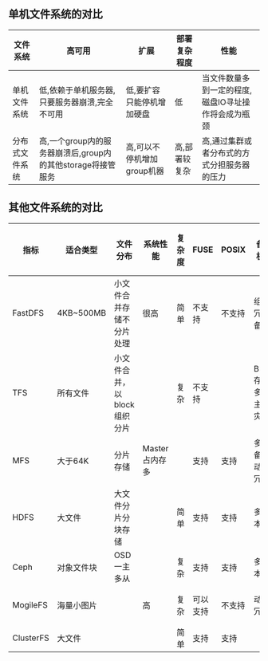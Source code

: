 ## 单机文件系统的对比
|   文件系统  |  高可用  |  扩展  |  部署复杂程度  |  性能  |
| --------- | ------------ |------------ |------------ |------------ |
|单机文件系统|低,依赖于单机服务器,只要服务器崩溃,完全不可用|低,要扩容只能停机增加硬盘|低 |当文件数量多到一定的程度,磁盘IO寻址操作将会成为瓶颈|
|分布式文件系统|高,一个group内的服务器崩溃后,group内的其他storage将接管服务|高,可以不停机增加group机器|高,部署较复杂|高,通过集群或者分布式的方式分担服务器的压力|

## 其他文件系统的对比
| 指标 | 适合类型 | 文件分布 | 系统性能 | 复杂度 | FUSE | POSIX | 备份机制 | 通讯协议接口 | 社区支持 | 开发语言 |
| --------- | ---------- |---------- |---------- |---------- |---------- |---------- |---------- |---------- |---------- |---------- |
|FastDFS|4KB~500MB|小文件合并存储不分片处理|很高|简单|不支持|不支持|组内冗余备份|Api HTTP|国内用户群|C语言|
|TFS|所有文件|小文件合并，以block组织分片| |复杂|不支持| |Block存储多份,主辅灾备|API http|少|C++|
|MFS|大于64K|分片存储|Master占内存多| |支持|支持|多点备份动态冗余|使用fuse挂在|较多|Perl|
|HDFS|大文件|大文件分片分块存储| |简单|支持|支持|多副本|原生api|较多|Java|
|Ceph|对象文件块|OSD一主多从| |复杂|支持|支持|多副本|原生api|较少|C++|
|MogileFS|海量小图片| |高|复杂|可以支持|不支持|动态冗余|原生api|文档少|Perl|
|ClusterFS|大文件| | |简单|支持|支持| | |多|C语言|
